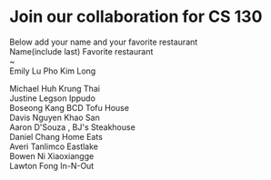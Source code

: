 # Join our collaboration for CS 130
Below add your name and your favorite restaurant
<br>
Name(include last)      Favorite restaurant <br>
~                                                       
Emily Lu		Pho Kim Long <br>

Michael Huh             Krung Thai <br>
Justine Legson		      Ippudo <br>
Boseong Kang		        BCD Tofu House <br>
Davis Nguyen            Khao San<br>
Aaron D'Souza      ,    BJ's Steakhouse <br>
Daniel Chang            Home Eats<br>
Averi Tanlimco          Eastlake<br>
Bowen Ni                Xiaoxiangge<br>
Lawton Fong				      In-N-Out

